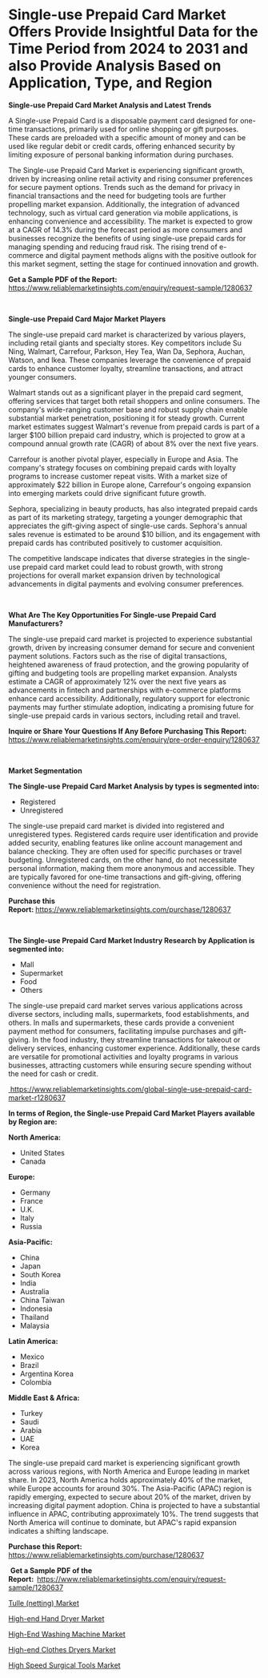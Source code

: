 <p><h1>Single-use Prepaid Card Market Offers Provide Insightful Data for the Time Period from 2024 to 2031 and also Provide Analysis Based on Application, Type, and Region</h1></p><p><strong>Single-use Prepaid Card Market Analysis and Latest Trends</strong></p>
<p><p>A Single-use Prepaid Card is a disposable payment card designed for one-time transactions, primarily used for online shopping or gift purposes. These cards are preloaded with a specific amount of money and can be used like regular debit or credit cards, offering enhanced security by limiting exposure of personal banking information during purchases.</p><p>The Single-use Prepaid Card Market is experiencing significant growth, driven by increasing online retail activity and rising consumer preferences for secure payment options. Trends such as the demand for privacy in financial transactions and the need for budgeting tools are further propelling market expansion. Additionally, the integration of advanced technology, such as virtual card generation via mobile applications, is enhancing convenience and accessibility. The market is expected to grow at a CAGR of 14.3% during the forecast period as more consumers and businesses recognize the benefits of using single-use prepaid cards for managing spending and reducing fraud risk. The rising trend of e-commerce and digital payment methods aligns with the positive outlook for this market segment, setting the stage for continued innovation and growth.</p></p>
<p><strong>Get a Sample PDF of the Report:&nbsp;</strong> <a href="https://www.reliablemarketinsights.com/enquiry/request-sample/1280637?utm_campaign=1393&utm_medium=2&utm_source=Github&utm_content=ia&utm_term=12102024&utm_id=single-use-prepaid-card">https://www.reliablemarketinsights.com/enquiry/request-sample/1280637</a></p>
<p>&nbsp;</p>
<p><strong>Single-use Prepaid Card Major Market Players</strong></p>
<p><p>The single-use prepaid card market is characterized by various players, including retail giants and specialty stores. Key competitors include Su Ning, Walmart, Carrefour, Parkson, Hey Tea, Wan Da, Sephora, Auchan, Watson, and Ikea. These companies leverage the convenience of prepaid cards to enhance customer loyalty, streamline transactions, and attract younger consumers.</p><p>Walmart stands out as a significant player in the prepaid card segment, offering services that target both retail shoppers and online consumers. The company's wide-ranging customer base and robust supply chain enable substantial market penetration, positioning it for steady growth. Current market estimates suggest Walmart's revenue from prepaid cards is part of a larger $100 billion prepaid card industry, which is projected to grow at a compound annual growth rate (CAGR) of about 8% over the next five years.</p><p>Carrefour is another pivotal player, especially in Europe and Asia. The company's strategy focuses on combining prepaid cards with loyalty programs to increase customer repeat visits. With a market size of approximately $22 billion in Europe alone, Carrefour's ongoing expansion into emerging markets could drive significant future growth.</p><p>Sephora, specializing in beauty products, has also integrated prepaid cards as part of its marketing strategy, targeting a younger demographic that appreciates the gift-giving aspect of single-use cards. Sephora's annual sales revenue is estimated to be around $10 billion, and its engagement with prepaid cards has contributed positively to customer acquisition.</p><p>The competitive landscape indicates that diverse strategies in the single-use prepaid card market could lead to robust growth, with strong projections for overall market expansion driven by technological advancements in digital payments and evolving consumer preferences.</p></p>
<p>&nbsp;</p>
<p><strong>What Are The Key Opportunities For Single-use Prepaid Card Manufacturers?</strong></p>
<p><p>The single-use prepaid card market is projected to experience substantial growth, driven by increasing consumer demand for secure and convenient payment solutions. Factors such as the rise of digital transactions, heightened awareness of fraud protection, and the growing popularity of gifting and budgeting tools are propelling market expansion. Analysts estimate a CAGR of approximately 12% over the next five years as advancements in fintech and partnerships with e-commerce platforms enhance card accessibility. Additionally, regulatory support for electronic payments may further stimulate adoption, indicating a promising future for single-use prepaid cards in various sectors, including retail and travel.</p></p>
<p><strong>Inquire or Share Your Questions If Any Before Purchasing This Report:</strong> <a href="https://www.reliablemarketinsights.com/enquiry/pre-order-enquiry/1280637?utm_campaign=1393&utm_medium=2&utm_source=Github&utm_content=ia&utm_term=12102024&utm_id=single-use-prepaid-card">https://www.reliablemarketinsights.com/enquiry/pre-order-enquiry/1280637</a></p>
<p>&nbsp;</p>
<p><strong>Market Segmentation</strong></p>
<p><strong>The Single-use Prepaid Card Market Analysis by types is segmented into:</strong></p>
<p><ul><li>Registered</li><li>Unregistered</li></ul></p>
<p><p>The single-use prepaid card market is divided into registered and unregistered types. Registered cards require user identification and provide added security, enabling features like online account management and balance checking. They are often used for specific purchases or travel budgeting. Unregistered cards, on the other hand, do not necessitate personal information, making them more anonymous and accessible. They are typically favored for one-time transactions and gift-giving, offering convenience without the need for registration.</p></p>
<p><strong>Purchase this Report:&nbsp;</strong><a href="https://www.reliablemarketinsights.com/purchase/1280637?utm_campaign=1393&utm_medium=2&utm_source=Github&utm_content=ia&utm_term=12102024&utm_id=single-use-prepaid-card">https://www.reliablemarketinsights.com/purchase/1280637</a></p>
<p>&nbsp;</p>
<p><strong>The Single-use Prepaid Card Market Industry Research by Application is segmented into:</strong></p>
<p><ul><li>Mall</li><li>Supermarket</li><li>Food</li><li>Others</li></ul></p>
<p><p>The single-use prepaid card market serves various applications across diverse sectors, including malls, supermarkets, food establishments, and others. In malls and supermarkets, these cards provide a convenient payment method for consumers, facilitating impulse purchases and gift-giving. In the food industry, they streamline transactions for takeout or delivery services, enhancing customer experience. Additionally, these cards are versatile for promotional activities and loyalty programs in various businesses, attracting customers while ensuring secure spending without the need for cash or credit.</p></p>
<p><a href="https://www.reliablemarketinsights.com/global-single-use-prepaid-card-market-r1280637?utm_campaign=1393&utm_medium=2&utm_source=Github&utm_content=ia&utm_term=12102024&utm_id=single-use-prepaid-card">&nbsp;https://www.reliablemarketinsights.com/global-single-use-prepaid-card-market-r1280637</a></p>
<p><strong>In terms of Region, the Single-use Prepaid Card Market Players available by Region are:</strong></p>
<p>
    <p> <strong> North America: </strong>
        <ul>
            <li>United States</li>
            <li>Canada</li>
        </ul>
        </p> 
    <p> <strong> Europe: </strong>
        <ul>
            <li>Germany</li>
            <li>France</li>
            <li>U.K.</li>
            <li>Italy</li>
            <li>Russia</li>
        </ul>
        </p> 
    <p> <strong> Asia-Pacific: </strong>
        <ul>
            <li>China</li>
            <li>Japan</li>
            <li>South Korea</li>
            <li>India</li>
            <li>Australia</li>
            <li>China Taiwan</li>
            <li>Indonesia</li>
            <li>Thailand</li>
            <li>Malaysia</li>
        </ul>
        </p> 
    <p> <strong> Latin America: </strong>
        <ul>
            <li>Mexico</li>
            <li>Brazil</li>
            <li>Argentina Korea</li>
            <li>Colombia</li>
        </ul>
        </p> 
    <p> <strong> Middle East & Africa: </strong>
        <ul>
            <li>Turkey</li>
            <li>Saudi</li>
            <li>Arabia</li>
            <li>UAE</li>
            <li>Korea</li>
        </ul>
    </p>
    </p>
<p><p>The single-use prepaid card market is experiencing significant growth across various regions, with North America and Europe leading in market share. In 2023, North America holds approximately 40% of the market, while Europe accounts for around 30%. The Asia-Pacific (APAC) region is rapidly emerging, expected to secure about 20% of the market, driven by increasing digital payment adoption. China is projected to have a substantial influence in APAC, contributing approximately 10%. The trend suggests that North America will continue to dominate, but APAC's rapid expansion indicates a shifting landscape.</p></p>
<p><strong>Purchase this Report: </strong><a href="https://www.reliablemarketinsights.com/purchase/1280637?utm_campaign=1393&utm_medium=2&utm_source=Github&utm_content=ia&utm_term=12102024&utm_id=single-use-prepaid-card">https://www.reliablemarketinsights.com/purchase/1280637</a></p>
<p>&nbsp;<strong>Get a Sample PDF of the Report:&nbsp;&nbsp;</strong><a href="https://www.reliablemarketinsights.com/enquiry/request-sample/1280637?utm_campaign=1393&utm_medium=2&utm_source=Github&utm_content=ia&utm_term=12102024&utm_id=single-use-prepaid-card">https://www.reliablemarketinsights.com/enquiry/request-sample/1280637</a></p>
<p><strong></strong></p>
<p><p><a href="https://github.com/dave2as/Market-Research-Report-List-1/blob/main/tulle-netting-market.md?utm_campaign=1393&utm_medium=2&utm_source=Github&utm_content=ia&utm_term=12102024&utm_id=single-use-prepaid-card">Tulle (netting) Market</a></p><p><a href="https://www.linkedin.com/pulse/high-end-hand-dryer-market-trends-analysis-opportunities-9qvce?utm_campaign=1393&utm_medium=2&utm_source=Github&utm_content=ia&utm_term=12102024&utm_id=single-use-prepaid-card">High-end Hand Dryer Market</a></p><p><a href="https://www.linkedin.com/pulse/global-high-end-washing-machine-market-size-trends-analysis-xt4qe?utm_campaign=1393&utm_medium=2&utm_source=Github&utm_content=ia&utm_term=12102024&utm_id=single-use-prepaid-card">High-End Washing Machine Market</a></p><p><a href="https://www.linkedin.com/pulse/investing-high-end-clothes-dryers-market-trends-leading-chpxe?utm_campaign=1393&utm_medium=2&utm_source=Github&utm_content=ia&utm_term=12102024&utm_id=single-use-prepaid-card">High-end Clothes Dryers Market</a></p><p><a href="https://github.com/dorp4brim/Market-Research-Report-List-1/blob/main/high-speed-surgical-tools-market.md?utm_campaign=1393&utm_medium=2&utm_source=Github&utm_content=ia&utm_term=12102024&utm_id=single-use-prepaid-card">High Speed Surgical Tools Market</a></p></p>
